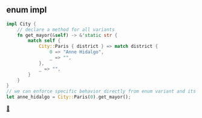 ## enum impl

```rust
impl City {
    // declare a method for all variants
    fn get_mayor(&self) -> &'static str {
        match self {
            City::Paris { district } => match district {
                0 => "Anne Hidalgo",
                _ => "",
            },
            _ => "",
        }
    }
}
// we can enforce specific behavior directly from enum variant and its data
let anne_hidalgo = City::Paris(0).get_mayor();
```

[📒](https://doc.rust-lang.org/1.17.0/book/enums.html)
